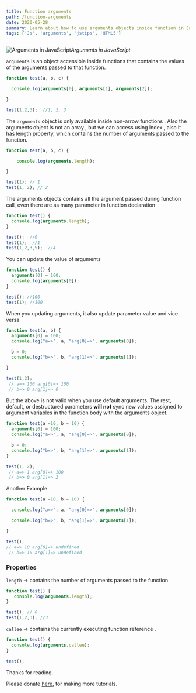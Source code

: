 ```yaml
---
title: Function arguments
path: /function-arguments
date: 2020-05-28
summary: Learn about how to use arguments objects inside function in JavaScript
tags: ['Js', 'arguments', 'jstips', 'HTML5']
---
```


![Arguments in JavaScript](https://cdn-images-1.medium.com/max/2048/1*Z9IhXv0dyGqmzOr2_9qTvQ.png)*Arguments in JavaScript*

`arguments` is an object accessible inside functions that contains the values of the arguments passed to that function.
```js
function test(a, b, c) {

  console.log(arguments[0], arguments[1], arguments[2]);

}

test(1,2,3);  //1, 2, 3
```


The `arguments` object is only available inside non-arrow functions . Also the arguments object is not an array , but we can access using index , also it has length property, which contains the number of arguments passed to the function.

```js
function test(a, b, c) {

    console.log(arguments.length);

}

test(1); // 1
test(1, 2); // 2
```

The arguments objects contains all the argument passed during function call, even there are as many parameter in function declaration

```js
function test() {
  console.log(arguments.length);
}

test();  //0
test(1);  //1
test(1,2,3,5);  //4
```

You can update the value of arguments

```js
function test() {
  arguments[0] = 100;
  console.log(arguments[0]);
}

test(); //100
test(1); //100
```

When you updating arguments, it also update parameter value and vice versa.

```js
function test(a, b) {
  arguments[0] = 100;
  console.log("a=>", a, "arg[0]=>", arguments[0]);

  b = 0;
  console.log("b=>", b, "arg[1]=>", arguments[1]);

}

test(1,2);
 // a=> 100 arg[0]=> 100
 // b=> 0 arg[1]=> 0
```

But the above is not valid when you use default arguments. The rest, default, or destructured parameters **will not** sync new values assigned to argument variables in the function body with the arguments object.

```js
function test(a =10, b = 10) {
  arguments[0] = 100;
  console.log("a=>", a, "arg[0]=>", arguments[0]);

  b = 0;
  console.log("b=>", b, "arg[1]=>", arguments[1]);
}

test(1, 2);
 // a=> 1 arg[0]=> 100
 // b=> 0 arg[1]=> 2
 ```

Another Example

```js
function test(a =10, b = 10) {

  console.log("a=>", a, "arg[0]=>", arguments[0]);

  console.log("b=>", b, "arg[1]=>", arguments[1]);

}

test();
// a=> 10 arg[0]=> undefined
 // b=> 10 arg[1]=> undefined
```

### Properties

`length` → contains the number of arguments passed to the function

```js
function test() {
   console.log(arguments.length);
}

test(); // 0
test(1,2,3); //3
```

`callee` → contains the currently executing function reference .

```js
function test() {
  console.log(arguments.callee);
}

test();
```

Thanks for reading.

Please donate [here](https://www.paypal.me/jagathishSaravanan?locale.x=en_GB), for making more tutorials.
